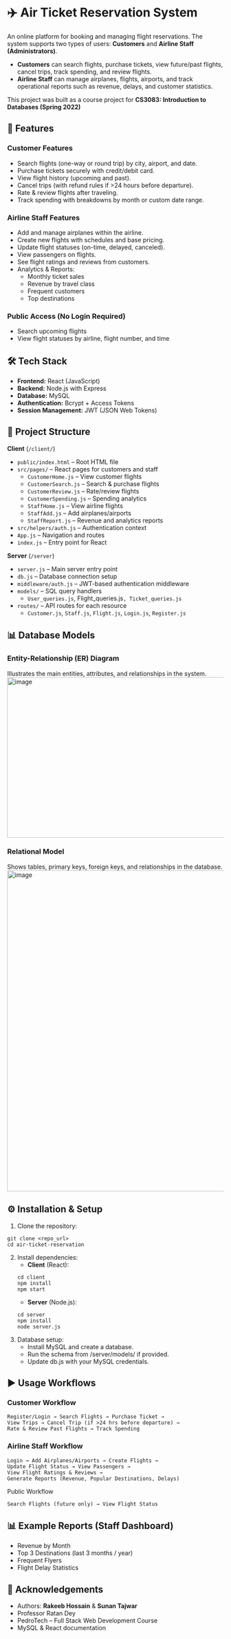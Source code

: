 # ✈️ Air Ticket Reservation System
An online platform for booking and managing flight reservations. The system supports two types of users: **Customers** and **Airline Staff (Administrators)**.
* **Customers** can search flights, purchase tickets, view future/past flights, cancel trips, track spending, and review flights.
* **Airline Staff** can manage airplanes, flights, airports, and track operational reports such as revenue, delays, and customer statistics.

This project was built as a course project for **CS3083: Introduction to Databases (Spring 2022)**

## 🚀 Features
### Customer Features
* Search flights (one-way or round trip) by city, airport, and date.
* Purchase tickets securely with credit/debit card.
* View flight history (upcoming and past).
* Cancel trips (with refund rules if >24 hours before departure).
* Rate & review flights after traveling.
* Track spending with breakdowns by month or custom date range.

### Airline Staff Features
* Add and manage airplanes within the airline.
* Create new flights with schedules and base pricing.
* Update flight statuses (on-time, delayed, canceled).
* View passengers on flights.
* See flight ratings and reviews from customers.
* Analytics & Reports:
    * Monthly ticket sales
    * Revenue by travel class
    * Frequent customers
    * Top destinations

### Public Access (No Login Required)
* Search upcoming flights
* View flight statuses by airline, flight number, and time

## 🛠 Tech Stack
* **Frontend:** React (JavaScript)
* **Backend:** Node.js with Express
* **Database:** MySQL
* **Authentication:** Bcrypt + Access Tokens
* **Session Management:** JWT (JSON Web Tokens)

## 📂 Project Structure
**Client** (`/client/`)
* `public/index.html` – Root HTML file
* `src/pages/` – React pages for customers and staff
    * `CustomerHome.js` – View customer flights
    * `CustomerSearch.js` – Search & purchase flights
    * `CustomerReview.js` – Rate/review flights
    * `CustomerSpending.js` – Spending analytics
    * `StaffHome.js` – View airline flights
    * `StaffAdd.js` – Add airplanes/airports
    * `StaffReport.js` – Revenue and analytics reports
* `src/helpers/auth.js` – Authentication context
* `App.js` – Navigation and routes
* `index.js` – Entry point for React

**Server** (`/server`)
* `server.js` – Main server entry point
* `db.js` – Database connection setup
* `middleware/auth.js` – JWT-based authentication middleware
* `models/` – SQL query handlers
    * `User_queries.js`, Flight_queries.js`, Ticket_queries.js`
* `routes/` – API routes for each resource
    * `Customer.js`, `Staff.js`, `Flight.js`, `Login.js`, `Register.js`

## 📊 Database Models

### Entity-Relationship (ER) Diagram
Illustrates the main entities, attributes, and relationships in the system.
<img width="997" height="373" alt="image" src="https://github.com/user-attachments/assets/62d34aca-3fba-4abf-a193-9f3dbbb409b6" />


### Relational Model
Shows tables, primary keys, foreign keys, and relationships in the database.
<img width="596" height="746" alt="image" src="https://github.com/user-attachments/assets/473c299b-4ce0-400d-a6fe-d797a49025f2" />

## ⚙️ Installation & Setup
1. Clone the repository:
```
git clone <repo_url>
cd air-ticket-reservation
```
2. Install dependencies:
    * **Client** (React):
    ```
    cd client
    npm install
    npm start
    ```
    * **Server** (Node.js):
    ```
    cd server
    npm install
    node server.js
    ```
3. Database setup:
   * Install MySQL and create a database.
   * Run the schema from /server/models/ if provided.
   * Update db.js with your MySQL credentials.

## ▶️ Usage Workflows
### Customer Workflow
```
Register/Login → Search Flights → Purchase Ticket → 
View Trips → Cancel Trip (if >24 hrs before departure) → 
Rate & Review Past Flights → Track Spending
```
### Airline Staff Workflow
```
Login → Add Airplanes/Airports → Create Flights → 
Update Flight Status → View Passengers → 
View Flight Ratings & Reviews → 
Generate Reports (Revenue, Popular Destinations, Delays)
```
Public Workflow
```
Search Flights (future only) → View Flight Status
```

## 📊 Example Reports (Staff Dashboard)
* Revenue by Month
* Top 3 Destinations (last 3 months / year)
* Frequent Flyers
* Flight Delay Statistics

## 🙌 Acknowledgements
* Authors: **Rakeeb Hossain** & **Sunan Tajwar**
* Professor Ratan Dey
* PedroTech – Full Stack Web Development Course
* MySQL & React documentation
